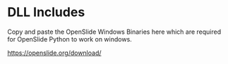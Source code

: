 # DLL Includes
Copy and paste the OpenSlide Windows Binaries here which are required for OpenSlide Python to work on windows.

https://openslide.org/download/